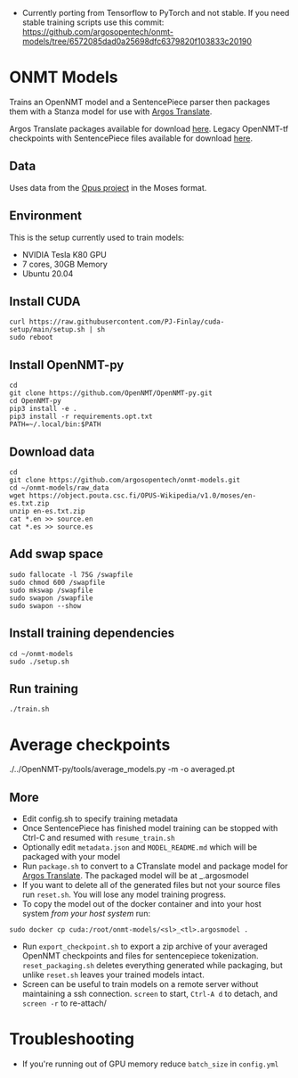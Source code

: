 * Currently porting from Tensorflow to PyTorch and not stable. If you need stable training scripts use this commit: https://github.com/argosopentech/onmt-models/tree/6572085dad0a25698dfc6379820f103833c20190


# ONMT Models

Trains an OpenNMT model and a SentencePiece parser then packages them with a Stanza model for use with [Argos Translate](https://github.com/argosopentech/argos-translate). 

Argos Translate packages available for download [here](https://drive.google.com/drive/folders/11wxM3Ze7NCgOk_tdtRjwet10DmtvFu3i). Legacy OpenNMT-tf checkpoints with SentencePiece files available for download [here](https://drive.google.com/drive/folders/1fE7I4QD_W5Ul_CQzBHppE17wd-KQ_XPq).

## Data
Uses data from the [Opus project](http://opus.nlpl.eu/) in the Moses format.

## Environment
This is the setup currently used to train models:
- NVIDIA Tesla K80 GPU
- 7 cores, 30GB Memory
- Ubuntu 20.04

## Install CUDA
```
curl https://raw.githubusercontent.com/PJ-Finlay/cuda-setup/main/setup.sh | sh
sudo reboot

```

## Install OpenNMT-py
```
cd
git clone https://github.com/OpenNMT/OpenNMT-py.git
cd OpenNMT-py
pip3 install -e .
pip3 install -r requirements.opt.txt
PATH=~/.local/bin:$PATH

```

## Download data
```
cd
git clone https://github.com/argosopentech/onmt-models.git
cd ~/onmt-models/raw_data
wget https://object.pouta.csc.fi/OPUS-Wikipedia/v1.0/moses/en-es.txt.zip
unzip en-es.txt.zip
cat *.en >> source.en
cat *.es >> source.es

```

## Add swap space
```
sudo fallocate -l 75G /swapfile
sudo chmod 600 /swapfile
sudo mkswap /swapfile
sudo swapon /swapfile
sudo swapon --show

```

## Install training dependencies
```
cd ~/onmt-models
sudo ./setup.sh

```

## Run training
```
./train.sh

```

# Average checkpoints
./../OpenNMT-py/tools/average_models.py -m <m1> <m2> -o averaged.pt


## More
- Edit config.sh to specify training metadata
- Once SentencePiece has finished model training can be stopped with Ctrl-C and resumed with ```resume_train.sh```
- Optionally edit ```metadata.json``` and ```MODEL_README.md``` which will be packaged with your model
- Run ```package.sh``` to convert to a CTranslate model and package model for [Argos Translate](https://github.com/argosopentech/argos-translate). The packaged model will be at <sl>_<tl>.argosmodel
- If you want to delete all of the generated files but not your source files run ```reset.sh```. You will lose any model training progress.
- To copy the model out of the docker container and into your host system *from your host system* run:
```
sudo docker cp cuda:/root/onmt-models/<sl>_<tl>.argosmodel .
```
- Run ```export_checkpoint.sh``` to export a zip archive of your averaged OpenNMT checkpoints and files for sentencepiece tokenization. ```reset_packaging.sh``` deletes everything generated while packaging, but unlike ```reset.sh``` leaves your trained models intact.
- Screen can be useful to train models on a remote server without maintaining a ssh connection. `screen` to start, `Ctrl-A d` to detach, and `screen -r` to re-attach/

# Troubleshooting
- If you're running out of GPU memory reduce `batch_size` in `config.yml`

